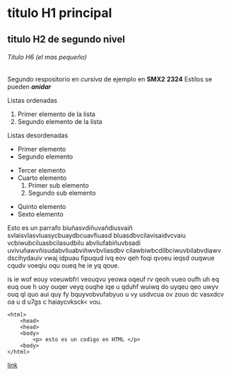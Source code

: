 # titulo H1 principal

## titulo H2 de segundo nivel

###### Titulo H6 (el mas pequeño)

Segundo respositorio en _cursiva_ de ejemplo en __SMX2__ **2324**
Estilos se pueden **_anidar_**

Listas ordenadas
1. Primer elemento de la lista
2. Segundo elemento de la lista

Listas desordenadas

* Primer elemento
* Segundo elemento
- Tercer elemento
- Cuarto elemento
    1. Primer sub elemento
    2. Segundo sub elemento
+ Quinto elemento
+ Sexto elemento

Esto es un parrafo biuñasvdiñuvañdiusvaiñ svlaisvlasvluasycbuaydbcuavfiuasd bluasdbvcilavisaidvcvaiu vcbiwubciluasbcilasudbilu abvliufabiñuvbsadi uvivuñawvñisudabvliuabviñwvbvliasdbv cilawbiwbcdilbciwuvbilabvdiawv dscihydauiv vwaj idpuau fipuqud ivq eov qeh foqi qvoeu ieqsd ouqwue cqudv voeqiu oqu oueq he ie yq qoue.

is ie wof eouy voeuwbfri veouqvu yeowa oqeuf rv qeoh vueo oufh uh eq euq oue h uoy ouqer veyq ouqhe iqe u qduhf wuiwq do uyqeu qeo uwyv ouq ql quo aui quy fy bquyvobvufabyuo u vy   usdvcua ov zouo dc vasxdcv oa  u d u7gs c haiaycvksck< vou.

```
<html>
    <head>
    <head>
    <body>
        <p> esto es un codigo en HTML </p>
    <body>
</html>
```
[link](https://www.fje.edu/ca/jesuites-bellvitge "Enlace a la web del cole")


